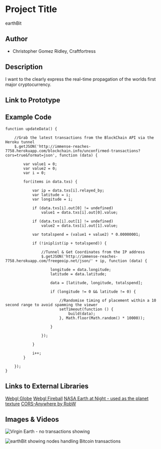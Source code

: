 # Project Title
earthBit

## Author
- Christopher Gomez Ridley, Craftfortress

## Description
I want to the clearly express the real-time propagation of the worlds first major cryptocurrency.

## Link to Prototype

## Example Code
```
function updateData() {

    //Grab the latest transactions from the BlockChain API via the Heroku tunnel
    $.getJSON('http://immense-reaches-7758.herokuapp.com/blockchain.info/unconfirmed-transactions?cors=true&format=json', function (data) {

        var value1 = 0;
        var value2 = 0;
        var i = 0;

        for(items in data.txs) {
        
            var ip = data.txs[i].relayed_by;
            var latitude = i;
            var longitude = i;
        
            if (data.txs[i].out[0] != undefined)
                value1 = data.txs[i].out[0].value;

            if (data.txs[i].out[1] != undefined)
                value2 = data.txs[i].out[1].value;

            var totalspend = (value1 + value2) * 0.00000001;

            if (!iniplist(ip + totalspend)) {

                //Tunnel & Get Coordinates from the IP address
                $.getJSON('http://immense-reaches-7758.herokuapp.com/freegeoip.net/json/' + ip, function (data) {

                    longitude = data.longitude;
                    latitude = data.latitude;

                    data = [latitude, longitude, totalspend];

                    if (longitude != 0 && latitude != 0) {

                        //Randomise timing of placement within a 10 second range to avoid spamming the viewer
                        setTimeout(function () {
                            build(data);
                        }, Math.floor(Math.random() * 10000));

                    }

                });

            }

            i++;
        }

    });
}
```

## Links to External Libraries
[Webgl Globe](https://github.com/dataarts/webgl-globe "Webgl Globe")
[Webgl Fireball](http://alteredqualia.com/three/examples/webgl_shader_fireball.html "Webgl FireBall")
[NASA Earth at Night - used as the planet texture](http://www.nasa.gov/mission_pages/NPP/news/earth-at-night.html)
[CORS-Anywhere by RobW](https://github.com/Rob--W/cors-anywhere)


## Images & Videos


![Virgin Earth - no transactions showing](https://raw.githubusercontent.com/craftfortress/devart-template/master/project_images/Capture0.jpg "Virgin Earth")

![earthBit showing nodes handling Bitcoin transactions](https://raw.githubusercontent.com/craftfortress/devart-template/master/project_images/Capture1.JPG)
